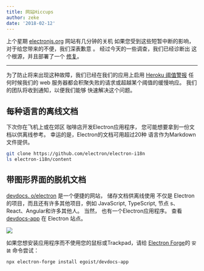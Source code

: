 ```yaml
---
title: 网站Hiccups
author: zeke
date: '2018-02-12'
---
```


上个星期 [electronjs.org](https://electronjs.org) 网站有几分钟的关机 如果您受到这些短暂中断的影响，对于给您带来的不便，我们深表歉意 。 经过今天的一些调查，我们已经诊断出 这个根源，并且部署了一个 [修复](https://github.com/electron/electronjs.org/pull/1076)。

---

为了防止将来出现这种故障，我们已经在我们的应用上启用 [Heroku 阈值警报](https://devcenter.heroku.com/articles/metrics#threshold-alerting) 任何时候我们的 web 服务器都会积聚失败的请求或超越某个阈值的缓慢响应。 我们的团队将收到通知，以便我们能够 快速解决这个问题。

## 每种语言的离线文档

下次你在飞机上或在郊区 咖啡店开发Electron应用程序， 您可能想要拿到一份文档以供离线参考。 幸运的是，Electron的文档可用超过20种 语言作为Markdown文件提供。

```sh
git clone https://github.com/electron/electron-i18n
ls electron-i18n/content
```

## 带图形界面的脱机文档

[devdocs. o/electron](https://devdocs.io/electron/) 是一个便捷的网站， 储存文档供离线使用 不仅是 Electron 的项目，而且还有许多其他项目，例如 JavaScript, TypeScript, 节点 s、React、Angular和许多其他人。 当然， 也有一个Electron应用程序。 查看 [devdocs-app](https://electronjs.org/apps/devdocs-app) 在 Electron 站点。

[![](https://user-images.githubusercontent.com/8784712/27121730-11676ba8-511b-11e7-8c01-00444ee8501a.png)](https://electronjs.org/apps/devdocs-app)

如果您想安装应用程序而不使用您的鼠标或Trackpad，请给 [Electron Forge](https://electronforge.io/)的 `安装` 命令尝试：

```sh
npx electron-forge install egoist/devdocs-app
```